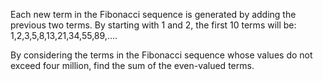 Each new term in the Fibonacci sequence is generated by adding the previous two terms. By starting with 1 and 2, the first 10 terms will be:
1,2,3,5,8,13,21,34,55,89,....

By considering the terms in the Fibonacci sequence whose values do not exceed four million, find the sum of the even-valued terms.